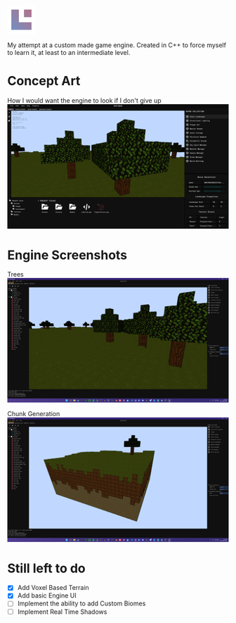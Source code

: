 ![Branding](https://github.com/TheMrSnoop/Voxl-Engine/blob/main/Images/Branding/TerracubeGradient_Small.png)

My attempt at a custom made game engine.
Created in C++ to force myself to learn it, at least to an intermediate level.
  
# Concept Art
How I would want the engine to look if I don't give up
![Concept Art](https://github.com/TheMrSnoop/Voxl-Engine/blob/main/Images/Voxl%20Concept%20New.png)

# Engine Screenshots
Trees
![alt text](https://github.com/TheMrSnoop/Voxl-Engine/blob/main/Images/Engine%20Screenshots/trees.png)

Chunk Generation
![alt text](https://github.com/TheMrSnoop/Voxl-Engine/blob/main/Images/Engine%20Screenshots/chunk.png)

# Still left to do
- [x] Add Voxel Based Terrain
- [x] Add basic Engine UI
- [ ] Implement the ability to add Custom Biomes
- [ ] Implement Real Time Shadows
